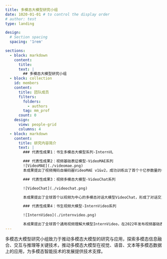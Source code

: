 ```yaml
---
title: 多模态大模型研究小组
date: 1020-01-01 # to control the display order
# author: test
type: landing

design:
  # Section spacing
  spacing: '1rem'

sections:
  - block: markdown
    content:
      title: 
      text: |
        ## 多模态大模型研究小组
  - block: collection
    id: members
    content:
      title: 团队成员
      filters:
        folders:
          - authors
        tag: mm_prof
      count: 0
    design:
      view: people-grid
      columns: 4
  - block: markdown
    content:
      title: 研究内容简介
      text: |
        ### 代表性成果1：书生多模态大模型系列-InternVL

        ### 代表性成果2：视频基础表征模型-VideoMAE系列
        ![VideoMAE](./videomae.png)
        本成果提出了视频掩码自编码器VideoMAE v1&v2，成功训练出了首个十亿参数量的视频Transformer模型，突破了视频自监督表征学习的性能瓶颈。VideoMAE系列工作引用超过1500次，已经成为视频自监督学习领域的基准方法，被牛津大学、微软、谷歌、Meta进行跟踪拓展研究，成为被开源社区Hugging Face收录的首个视频Transformer模型，全球调用下载超过320万次，位列Hugging Face视频识别模型榜下载量榜首。

        ### 代表性成果3：视频多模态大模型-VideoChat系列

        ![VideoChat](./videochat.png)

        本成果提出了全球首个以视频为中心的多模态对话大模型VideoChat，形成了对话交互驱动的通用视频理解能力，在多个多模态视频理解数据集上面取得了领先性能。Video相关技术被使用到快手可灵大模型的研发工作，GitHub星标超过3000，取得了较大的学术影响力。最近，相继提出了VideoChat-Online和VideoChat-Flash本版，从交互形式和高效长时建模方面，进一步提升了VideoChat综合性能。

        ### 代表性成果4：书生视频大模型-InternVideo系列

        ![InternVideo](./internvideo.png)

        本成果提出了全球首个通用视频理解大模型InternVideo，在2022年发布视频基础表征模型版本InternVideo 1.0，在视频基础感知、视频时空解析、视频开发识别等重点任务取得了世界领先水平；在2024年发布了视频多模态理解模型版本InternVideo 2.0，在超过60种视频理解任务上面取得领先性能，包括识别检索、开放问答、高阶推理等等；在2025年发布了深层次时空理解版本InternVideo 2.5，在视频理解的跨度和粒度上实现了显著提升，其“记忆力”更是较前代提升了6倍。
---
```


多模态大模型研究小组致力于推动多模态大模型的研究与应用，探索多模态信息融合、交互与推理等关键技术，推动多模态大模型在视觉、语音、文本等多模态数据上的应用，为多模态智能技术的发展提供技术支撑。